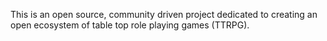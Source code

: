 This is an open source, community driven project dedicated to creating an open ecosystem of table top role playing games (TTRPG).
